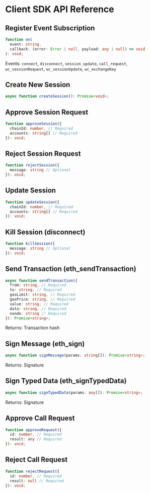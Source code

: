 # Client SDK API Reference

## Register Event Subscription

```typescript
function on(
  event: string,
  callback: (error: Error | null, payload: any | null) => void
): void;
```

Events: `connect`, `disconnect`, `session_update`, `call_request`, `wc_sessionRequest`, `wc_sessionUpdate`, `wc_exchangeKey`

## Create New Session

```typescript
async function createSession(): Promise<void>;
```

## Approve Session Request

```typescript
function approveSession({
  chainId: number, // Required
  accounts: string[] // Required
}): void;
```

## Reject Session Request

```typescript
function rejectSession({
  message: string // Optional
}): void;
```

## Update Session

```typescript
function updateSession({
  chainId: number, // Required
  accounts: string[] // Required
}): void;
```

## Kill Session (disconnect)

```typescript
function killSession({
  message: string // Optional
}): void;
```

## Send Transaction (eth_sendTransaction)

```typescript
async function sendTransaction({
  from: string, // Required
  to: string, // Required
  gasLimit: string, // Required
  gasPrice: string, // Required
  value: string, // Required
  data: string, // Required
  nonde: string // Required
}): Promise<string>;
```

Returns: Transaction hash

## Sign Message (eth_sign)

```typescript
async function signMessage(params: string[]): Promise<string>;
```

Returns: Signature

## Sign Typed Data (eth_signTypedData)

```typescript
async function signTypedData(params: any[]): Promise<string>;
```

Returns: Signature

## Approve Call Request

```typescript
function approveRequest({
  id: number, // Required
  result: any // Required
}): void;
```

## Reject Call Request

```typescript
function rejectRequest({
  id: number, // Required
  result: null // Required
}): void;
```
